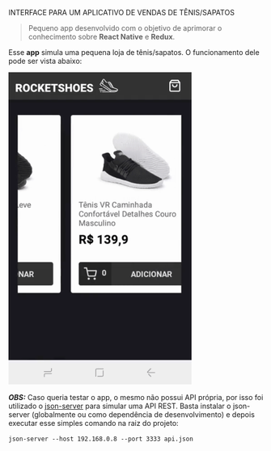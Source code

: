 INTERFACE PARA UM APLICATIVO DE VENDAS DE TÊNIS/SAPATOS 

>Pequeno app desenvolvido com o objetivo de aprimorar o conhecimento sobre **React Native** e **Redux**.

Esse **app** simula uma pequena loja de tênis/sapatos. O funcionamento dele pode ser vista abaixo:

![app](docs/app.gif)



***OBS:*** Caso queria testar o app, o mesmo não possui API própria, por isso foi utilizado o [json-server](https://github.com/typicode/json-server) para simular uma API REST. Basta instalar o json-server (globalmente ou como dependência de desenvolvimento) e depois executar esse simples comando na raiz do projeto:

```
json-server --host 192.168.0.8 --port 3333 api.json
```


